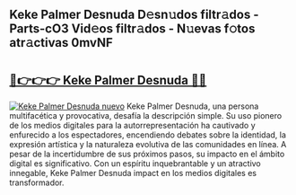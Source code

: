 ## Keke Palmer Desnuda D𝚎sn𝚞dos filtr𝚊dos - Parts-cO3 Vid𝚎os filtr𝚊dos - N𝚞evas f𝚘tos atr𝚊ctivas 0mvNF

# <h2><a href="http://mbe5cch.tromn.icu/?c=Keke+Palmer+Desnuda">🔗👉👉👉 Keke Palmer Desnuda 🔗🔗</a></h2>

[![Keke Palmer Desnuda nuevo](https://i.imgur.com/pEAQMta.gif)](http://mbe5cch.tromn.icu/?c=Keke+Palmer+Desnuda)
Keke Palmer Desnuda, una persona multifacética y provocativa, desafía la descripción simple. Su uso pionero de los medios digitales para la autorrepresentación ha cautivado y enfurecido a los espectadores, encendiendo debates sobre la identidad, la expresión artística y la naturaleza evolutiva de las comunidades en línea. A pesar de la incertidumbre de sus próximos pasos, su impacto en el ámbito digital es significativo. Con un espíritu inquebrantable y un atractivo innegable, Keke Palmer Desnuda impact en los medios digitales es transformador.
